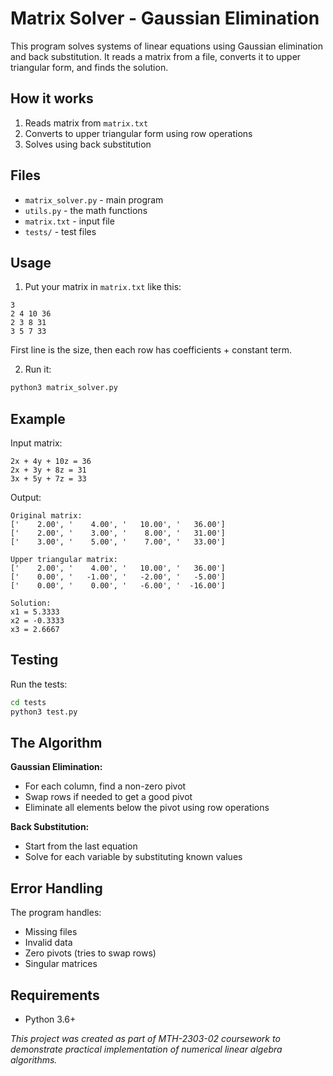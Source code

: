 # Matrix Solver - Gaussian Elimination

This program solves systems of linear equations using Gaussian elimination and back substitution. It reads a matrix from a file, converts it to upper triangular form, and finds the solution.

## How it works

1. Reads matrix from `matrix.txt`
2. Converts to upper triangular form using row operations
3. Solves using back substitution

## Files

- `matrix_solver.py` - main program
- `utils.py` - the math functions
- `matrix.txt` - input file
- `tests/` - test files

## Usage

1. Put your matrix in `matrix.txt` like this:

```
3
2 4 10 36
2 3 8 31
3 5 7 33
```

First line is the size, then each row has coefficients + constant term.

2. Run it:

```bash
python3 matrix_solver.py
```

## Example

Input matrix:

```
2x + 4y + 10z = 36
2x + 3y + 8z = 31
3x + 5y + 7z = 33
```

Output:

```
Original matrix:
['    2.00', '    4.00', '   10.00', '   36.00']
['    2.00', '    3.00', '    8.00', '   31.00']
['    3.00', '    5.00', '    7.00', '   33.00']

Upper triangular matrix:
['    2.00', '    4.00', '   10.00', '   36.00']
['    0.00', '   -1.00', '   -2.00', '   -5.00']
['    0.00', '    0.00', '   -6.00', '  -16.00']

Solution:
x1 = 5.3333
x2 = -0.3333
x3 = 2.6667
```

## Testing

Run the tests:

```bash
cd tests
python3 test.py
```

## The Algorithm

**Gaussian Elimination:**

- For each column, find a non-zero pivot
- Swap rows if needed to get a good pivot
- Eliminate all elements below the pivot using row operations

**Back Substitution:**

- Start from the last equation
- Solve for each variable by substituting known values

## Error Handling

The program handles:

- Missing files
- Invalid data
- Zero pivots (tries to swap rows)
- Singular matrices

## Requirements

- Python 3.6+

_This project was created as part of MTH-2303-02 coursework to demonstrate practical implementation of numerical linear algebra algorithms._
